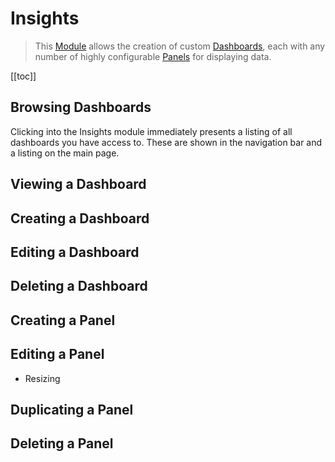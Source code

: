# Insights

> This [Module](/getting-started/glossary/#modules) allows the creation of custom
> [Dashboards](/getting-started/glossary/#dashboards), each with any number of highly configurable
> [Panels](/getting-started/glossary/#panels) for displaying data.

[[toc]]

## Browsing Dashboards

Clicking into the Insights module immediately presents a listing of all dashboards you have access to. These are shown
in the navigation bar and a listing on the main page.

## Viewing a Dashboard

## Creating a Dashboard

## Editing a Dashboard

## Deleting a Dashboard

## Creating a Panel

## Editing a Panel

- Resizing

## Duplicating a Panel

## Deleting a Panel
